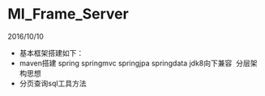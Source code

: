 # MI_Frame_Server
2016/10/10
- 基本框架搭建如下：
- maven搭建 spring springmvc springjpa springdata jdk8向下兼容  分层架构思想
- 分页查询sql工具方法

